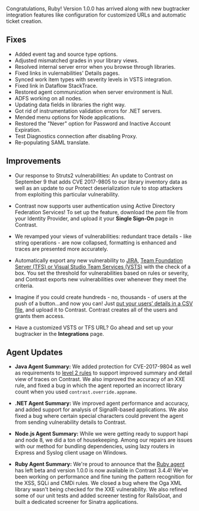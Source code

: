 <!--
title: "Contrast 3.4.4 - September 2017"
description: "Contrast 3.4.4 September 2017"
tags: "3.4.4 September Release Notes"
-->

Congratulations, Ruby! Version 1.0.0 has arrived along with new bugtracker integration features like configuration for customized URLs and automatic ticket creation. 

## Fixes

* Added event tag and source type options. 
* Adjusted mismatched grades in your library views.
* Resolved internal server error when you browse through libraries. 
* Fixed links in vulernabilities' Details pages. 
* Synced work item types with severity levels in VSTS integration. 
* Fixed link in Dataflow StackTrace. 
* Restored agent communication when server environment is Null. 
* ADFS working on all nodes. 
* Updating data fields in libraries the right way. 
* Got rid of instrumentation validation errors for .NET servers. 
* Mended menu options for Node applications. 
* Restored the "Never" option for Password and Inactive Account Expiration.
* Test Diagnostics connection after disabling Proxy. 
* Re-populating SAML translate. 


## Improvements 

* Our response to Struts2 vulnerabilities: An update to Contrast on September 9 that adds CVE 2017-9805 to our library inventory data as well as an update to our Protect deserialization rule to stop attackers from exploiting this particular vulnerability.

* Contrast now supports user authentication using Active Directory Federation Services! To set up the feature, download the *pem* file from your Identity Provider, and upload it your **Single Sign-On** page in Contrast. 

* We revamped your views of vulnerabilities: redundant trace details - like string operations - are now collapsed, formatting is enhanced and traces are presented more accurately. 

* Automatically export any new vulnerability to [JIRA](admin-orgintegrations.html#jira), [Team Foundation Server (TFS) or Visual Studio Team Services (VSTS)](admin-orgintegrations.html#vsts-tfs) with the check of a box. You set the threshold for vulnerabilities based on rules or severity, and Contrast exports new vulnerabilities over whenever they meet the criteria.

* Imagine if you could create hundreds - no, thousands - of users at the push of a button...and now you can! Just [put your users’ details in a CSV file](admin-onboardteam.html#create-user), and upload it to Contrast. Contrast creates all of the users and grants them access. 

* Have a customized VSTS or TFS URL? Go ahead and set up your bugtracker in the **Integrations** page.

## Agent Updates

* **Java Agent Summary:** We added protection for CVE-2017-9804 as well as requirements to [level 2 rules](installation-javapolicy.html#level2) to support improved summary and detail view of traces on Contrast. We also improved the accuracy of an XXE rule, and fixed a bug in which the agent reported an incorrect library count when you used `contrast.override.appname`.

* **.NET Agent Summary:** We improved agent performance and accuracy, and added support for analysis of SignalR-based applications. We also fixed a bug where certain special characters could prevent the agent from sending vulnerability details to Contrast.

* **Node.js Agent Summary:** While we were getting ready to support hapi and node 8, we did a ton of housekeeping. Among our repairs are issues with our method for bundling dependencies, using lazy routers in Express and Syslog client usage on Windows. 

* **Ruby Agent Summary:** We're proud to announce that the [Ruby agent](installation-ruby.html#ruby-overview) has left beta and version 1.0.0 is now available in Contrast 3.4.4! We’ve been working on performance and fine tuning the pattern recognition for the XSS, SQLi and CMDi rules. We closed a bug where the Oga XML library wasn't being checked for the XXE vulnerability. We also refined some of our unit tests and added screener testing for RailsGoat, and built a dedicated screener for Sinatra applications.




